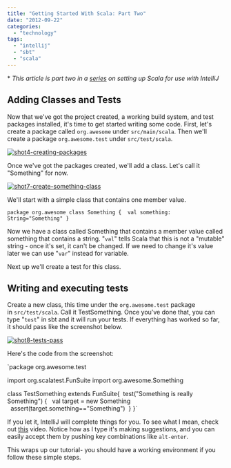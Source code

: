 ```yaml
---
title: "Getting Started With Scala: Part Two"
date: "2012-09-22"
categories: 
  - "technology"
tags: 
  - "intellij"
  - "sbt"
  - "scala"
---
```


\* _This article is part two in a [series](http://paymentnetworks.wordpress.com/2012/09/21/getting-started-with-scala/) on setting up Scala for use with IntelliJ_

## Adding Classes and Tests

Now that we've got the project created, a working build system, and test packages installed, it's time to get started writing some code. First, let's create a package called `org.awesome` under `src/main/scala`. Then we'll create a package `org.awesome.test` under `src/test/scala`.

[![](http://paymentnetworks.files.wordpress.com/2012/09/shot4-creating-packages.png?w=300 "shot4-creating-packages")](http://paymentnetworks.files.wordpress.com/2012/09/shot4-creating-packages.png)

Once we've got the packages created, we'll add a class. Let's call it "Something" for now.

[![](http://paymentnetworks.files.wordpress.com/2012/09/shot7-create-something-class.png?w=300 "shot7-create-something-class")](http://paymentnetworks.files.wordpress.com/2012/09/shot7-create-something-class.png)

We'll start with a simple class that contains one member value.

`package org.awesome class Something {  val something: String="Something" }`

Now we have a class called Something that contains a member value called something that contains a string. "`val`" tells Scala that this is not a "mutable" string - once it's set, it can't be changed. If we need to change it's value later we can use "`var`" instead for variable.

Next up we'll create a test for this class.

## Writing and executing tests

Create a new class, this time under the `org.awesome.test` package in `src/test/scala`. Call it TestSomething. Once you've done that, you can type "`test`" in sbt and it will run your tests. If everything has worked so far, it should pass like the screenshot below.

[![](http://paymentnetworks.files.wordpress.com/2012/09/shot8-tests-pass.png?w=300 "shot8-tests-pass")](http://paymentnetworks.files.wordpress.com/2012/09/shot8-tests-pass.png)

Here's the code from the screenshot:

`package org.awesome.test

import org.scalatest.FunSuite import org.awesome.Something

class TestSomething extends FunSuite{  test("Something is really Something") {   val target = new Something   assert(target.something=="Something")  } }`

If you let it, IntelliJ will complete things for you. To see what I mean, check out [this](http://youtu.be/E-lpij1xiL0) video. Notice how as I type it's making suggestions, and you can easily accept them by pushing key combinations like `alt-enter`.

This wraps up our tutorial- you should have a working environment if you follow these simple steps.
